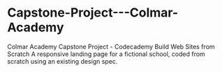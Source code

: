 # Capstone-Project---Colmar-Academy

Colmar Academy
Capstone Project - Codecademy Build Web Sites from Scratch
A responsive landing page for a fictional school, coded from scratch using an existing design spec.
